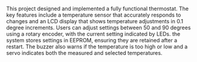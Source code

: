 This project designed and implemented a fully functional thermostat. The key features include a temperature sensor that accurately responds to changes and an LCD display that shows temperature adjustments in 0.1 degree increments. Users can adjust settings between 50 and 90 degrees using a rotary encoder, with the current setting indicated by LEDs. the system stores settings in EEPROM, ensuring they are retained after a restart. The buzzer also warns if the temperature is too high or low and a servo indicates both the measured and selected temperatures.

